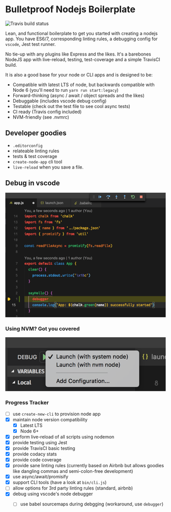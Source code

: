 # Bulletproof Nodejs Boilerplate

![Travis build status][travis]

Lean, and functional boilerplate to get you started with creating a nodejs app. You have ES6/7, corresponding linting rules, a debugging config for `vscode`, Jest test runner.

No tie-up with any plugins like Express and the likes. It's a barebones NodeJS app with live-reload, testing, test-coverage and a simple TravisCI build.

It is also a good base for your node or CLI apps and is designed to be:

- Compatible with latest LTS of node, but backwards compatible with Node 6 (you'll need to run `yarn run start:legacy`)
- Forward-thinking (async / await / object spreads and the likes)
- Debuggable (includes vscode debug config)
- Testable (check out the test file to see cool async tests)
- CI ready (Travis config included)
- NVM-friendly (see .nvmrc)

## Developer goodies

- `.editorconfig`
- relateable linting rules
- tests & test coverage
- `create-node-app` cli tool
- `live-reload` when you save a file.

## Debug in vscode

![Debug using VSCode](./assets/debug-vscode.png "Debug using F5 in vscode")

### Using NVM? Got you covered

![Debug with nvm version in .nvmrc](./assets/debug-vscode-choices.png "Debug using F5 in vscode")

### Progress Tracker

- [ ] use `create-new-cli` to provision node app
- [X] maintain node version compatibility
  - [X] Latest LTS
  - [X] Node 6+
- [X] perform live-reload of all scripts using nodemon
- [X] provide testing using Jest
- [X] provide TravisCI basic testing
- [X] provide codacy stats
- [X] provide code coverage
- [X] provide sane linting rules (currently based on Airbnb but allows goodies like dangling commas and semi-colon-free development)
- [X] use async/await/promisify
- [X] support CLI tools (have a look at `bin/cli.js`)
- [ ] allow options for 3rd party linting rules (standard, airbnb)
- [X] debug using vscode's node debugger
  - [ ] use babel sourcemaps during debgging (workaround, use `debugger`)



[travis]: https://travis-ci.org/piggyslasher/bulletproof-node-boilerplate.svg?branch=master "TravisCI Build Status"
